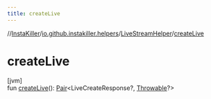 ```yaml
---
title: createLive
---
```

//[InstaKiller](../../../index.html)/[io.github.instakiller.helpers](../index.html)/[LiveStreamHelper](index.html)/[createLive](create-live.html)



# createLive



[jvm]\
fun [createLive](create-live.html)(): [Pair](https://kotlinlang.org/api/latest/jvm/stdlib/kotlin/-pair/index.html)&lt;LiveCreateResponse?, [Throwable](https://kotlinlang.org/api/latest/jvm/stdlib/kotlin/-throwable/index.html)?&gt;





